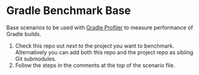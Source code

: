 # Gradle Benchmark Base

Base scenarios to be used with [Gradle Profiler](https://github.com/gradle/gradle-profiler) to measure performance of Gradle builds.

1. Check this repo out _next to_ the project you want to benchmark. Alternatively you can add both this repo and the project repo as sibling Git submodules.
2. Follow the steps in the comments at the top of the scenario file.

